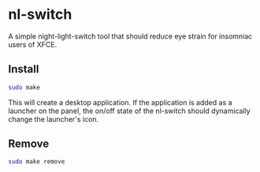 # nl-switch

A simple night-light-switch tool that should reduce eye strain for insomniac users of XFCE.

## Install
```bash
sudo make
```
This will create a desktop application. If the application is added as a launcher on the panel, the on/off state of the nl-switch should dynamically change the launcher's icon.

## Remove
```bash
sudo make remove
```
